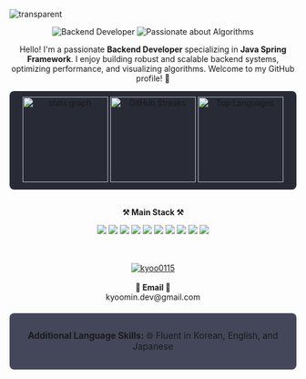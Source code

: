 ![transparent](https://capsule-render.vercel.app/api?type=transparent&fontColor=703ee5&text=Kyoo0115's%20GitHub%20&height=150&fontSize=60&desc=Welcome!&descAlignY=75&descAlign=60)

<p align="center">
  <img src="https://img.shields.io/badge/Backend_Developer-Java_Spring_Framework-4c7fdb?style=flat-square&logo=java&logoColor=white" alt="Backend Developer">
  <img src="https://img.shields.io/badge/-Passionate_about_Algorithms-ef5350?style=flat-square&logo=github&logoColor=white" alt="Passionate about Algorithms">
</p>

<p align="center">Hello! I'm a passionate <b>Backend Developer</b> specializing in <b>Java Spring Framework</b>. I enjoy building robust and scalable backend systems, optimizing performance, and visualizing algorithms. Welcome to my GitHub profile! 🚀</p>

<div align="center">
  <div style="background-color: #282a36; padding: 10px; border-radius: 8px;">
    <img src="https://github-readme-stats.vercel.app/api?username=kyoo0115&hide_title=false&show_icons=true&include_all_commits=true&theme=dracula&locale=en&hide_border=false" height="150" alt="stats graph" />
    <img src="https://streak-stats.demolab.com?user=kyoo0115&theme=radical" height="150" alt="GitHub Streaks" />  
    <img src="https://github-readme-stats.vercel.app/api/top-langs?username=kyoo0115&locale=en&layout=compact&langs_count=5&theme=dracula&hide_border=false" height="150" alt="Top Languages" />
  </div>
</div>

<br>

<p align="center">
  <strong>⚒️ Main Stack ⚒️</strong>
</p>

<div align="center">
  <img src="https://img.shields.io/badge/Java-007396?style=for-the-badge&logo=java&logoColor=white">
  <img src="https://img.shields.io/badge/mysql-4479A1?style=for-the-badge&logo=mysql&logoColor=white">
  <img src="https://img.shields.io/badge/mariaDB-003545?style=for-the-badge&logo=mariaDB&logoColor=white">
  <img src="https://img.shields.io/badge/spring-6DB33F?style=for-the-badge&logo=spring&logoColor=white">
  <img src="https://img.shields.io/badge/github-181717?style=for-the-badge&logo=github&logoColor=white">
  <img src="https://img.shields.io/badge/git-F05032?style=for-the-badge&logo=git&logoColor=white">
  <img src="https://img.shields.io/badge/mongoDB-47A248?style=for-the-badge&logo=mongodb&logoColor=white">
  <img src="https://img.shields.io/badge/JavaScript-F7DF1E?style=for-the-badge&logo=javascript&logoColor=black">
  <img src="https://img.shields.io/badge/React-61DAFB?style=for-the-badge&logo=react&logoColor=black">
  <img src="https://img.shields.io/badge/Node.js-339933?style=for-the-badge&logo=nodedotjs&logoColor=white">
</div>

<br>
<br>

<p align="center">
  <a href="https://hits.seeyoufarm.com">
      <img src="https://komarev.com/ghpvc/?username=kyoo0115&label=Profile%20Views&color=0e75b6&style=flat" alt="kyoo0115" />
  </a>
  <br><br>
  <strong>📧 Email 📧</strong><br>kyoomin.dev@gmail.com
</p>

<div align="center" style="background-color: #44475a; padding: 15px; border-radius: 8px; margin: 20px 0;">
  <p style="font-size: 1.1em;"><strong>Additional Language Skills:</strong> 🌐 Fluent in Korean, English, and Japanese</p>
</div>

<br>
